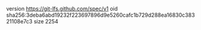 version https://git-lfs.github.com/spec/v1
oid sha256:3deba6abd19232f223697896d9e5260cafc1b729d288ea16830c38321108e7c3
size 2254
